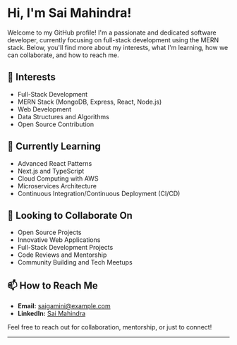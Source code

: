 # Hi, I'm Sai Mahindra!

Welcome to my GitHub profile! I'm a passionate and dedicated software developer, currently focusing on full-stack development using the MERN stack. Below, you'll find more about my interests, what I'm learning, how we can collaborate, and how to reach me.

## 👀 Interests

- Full-Stack Development
- MERN Stack (MongoDB, Express, React, Node.js)
- Web Development
- Data Structures and Algorithms
- Open Source Contribution

## 🌱 Currently Learning

- Advanced React Patterns
- Next.js and TypeScript
- Cloud Computing with AWS
- Microservices Architecture
- Continuous Integration/Continuous Deployment (CI/CD)

## 💞️ Looking to Collaborate On

- Open Source Projects
- Innovative Web Applications
- Full-Stack Development Projects
- Code Reviews and Mentorship
- Community Building and Tech Meetups

## 📫 How to Reach Me

- **Email:** [saigamini@example.com](mailto:saimahindra06@egmail.com)
- **LinkedIn:** [Sai Mahindra](https://www.linkedin.com/in/mahindra-gamini-73b8b9219/)

Feel free to reach out for collaboration, mentorship, or just to connect!

---


